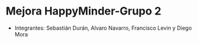 # Mejora HappyMinder-Grupo 2
- Integrantes: Sebastián Durán, Alvaro Navarro, Francisco Levin y Diego Mora
